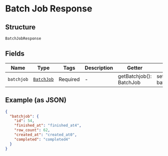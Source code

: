 
# Batch Job Response

## Structure

`BatchJobResponse`

## Fields

| Name | Type | Tags | Description | Getter | Setter |
|  --- | --- | --- | --- | --- | --- |
| `batchjob` | [`BatchJob`](../../doc/models/batch-job.md) | Required | - | getBatchjob(): BatchJob | setBatchjob(BatchJob batchjob): void |

## Example (as JSON)

```json
{
  "batchjob": {
    "id": 54,
    "finished_at": "finished_at4",
    "row_count": 62,
    "created_at": "created_at0",
    "completed": "completed4"
  }
}
```

